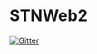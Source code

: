 # STNWeb2

[![Gitter](https://badges.gitter.im/USGS-WiM/STNWeb2.svg)](https://gitter.im/USGS-WiM/STNWeb2?utm_source=badge&utm_medium=badge&utm_campaign=pr-badge&utm_content=badge)
